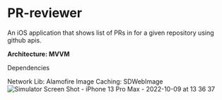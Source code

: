 # PR-reviewer
An iOS application that shows list of PRs in for a given repository using github apis.

<b>Architecture: MVVM </b>

Dependencies

Network Lib: Alamofire
Image Caching: SDWebImage
![Simulator Screen Shot - iPhone 13 Pro Max - 2022-10-09 at 13 36 37](https://user-images.githubusercontent.com/41371462/194745298-a3fce538-504a-4413-879e-acb2de70f378.png)
